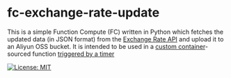 # fc-exchange-rate-update

This is a simple Function Compute (FC) written in Python which fetches the updated data (in JSON format) from the [Exchange Rate API](https://www.exchangerate-api.com/) and upload it to an Aliyun OSS bucket. It is intended to be used in a [custom container](https://www.alibabacloud.com/help/en/function-compute/latest/create-a-function)-sourced function [triggered by a timer](https://www.alibabacloud.com/help/en/function-compute/latest/configure-a-time-trigger)

[![License: MIT](https://img.shields.io/badge/License-MIT-yellow.svg)](https://opensource.org/licenses/MIT)
